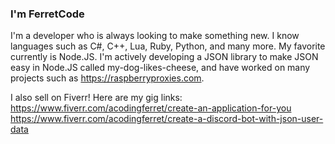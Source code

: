 ### I'm FerretCode

I'm a developer who is always looking to make something new. I know languages such as C#, C++, Lua, Ruby, Python, and many more. My favorite currently is Node.JS.
I'm actively developing a JSON library to make JSON easy in Node.JS called my-dog-likes-cheese, and have worked on many projects such as https://raspberryproxies.com.

I also sell on Fiverr! Here are my gig links:
https://www.fiverr.com/acodingferret/create-an-application-for-you
https://www.fiverr.com/acodingferret/create-a-discord-bot-with-json-user-data
